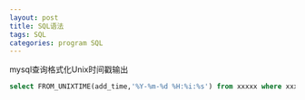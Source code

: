 ```yaml
---
layout: post
title: SQL语法
tags: SQL 
categories: program SQL
---
```


mysql查询格式化Unix时间戳输出

```SQL
select FROM_UNIXTIME(add_time,'%Y-%m-%d %H:%i:%s') from xxxxx where xxxxx;
```
